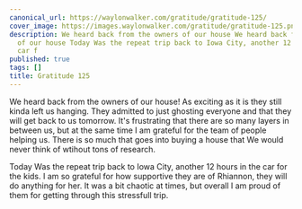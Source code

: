 ```yaml
---
canonical_url: https://waylonwalker.com/gratitude/gratitude-125/
cover_image: https://images.waylonwalker.com/gratitude/gratitude-125.png
description: We heard back from the owners of our house We heard back from the owners
  of our house Today Was the repeat trip back to Iowa City, another 12 hours in the
  car f
published: true
tags: []
title: Gratitude 125
---
```


We heard back from the owners of our house! As exciting as it is they still kinda left us hanging.  They admitted to just ghosting everyone and that they will get back to us tomorrow.  It's frustrating that there are so many layers in between us, but at the same time I am grateful for the team of people helping us.  There is so much that goes into buying a house that We would never think of wtihout tons of research.


Today Was the repeat trip back to Iowa City, another 12 hours in the car for the kids.  I am so grateful for how supportive they are of Rhiannon, they will do anything for her.  It was a bit chaotic at times, but overall I am proud of them for getting through this stressfull trip.